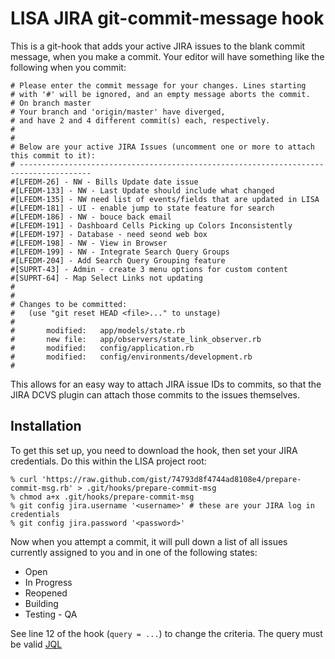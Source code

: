 # LISA JIRA git-commit-message hook

This is a git-hook that adds your active JIRA issues to the blank commit message, when you make a commit. Your editor will have something like the following when you commit:

    # Please enter the commit message for your changes. Lines starting
    # with '#' will be ignored, and an empty message aborts the commit.
    # On branch master
    # Your branch and 'origin/master' have diverged,
    # and have 2 and 4 different commit(s) each, respectively.
    #
    #
    # Below are your active JIRA Issues (uncomment one or more to attach this commit to it):
    # --------------------------------------------------------------------------------------
    #[LFEDM-26] - NW - Bills Update date issue
    #[LFEDM-133] - NW - Last Update should include what changed
    #[LFEDM-135] - NW need list of events/fields that are updated in LISA
    #[LFEDM-181] - UI - enable jump to state feature for search
    #[LFEDM-186] - NW - bouce back email
    #[LFEDM-191] - Dashboard Cells Picking up Colors Inconsistently
    #[LFEDM-197] - Database - need seond web box
    #[LFEDM-198] - NW - View in Browser
    #[LFEDM-199] - NW - Integrate Search Query Groups
    #[LFEDM-204] - Add Search Query Grouping feature
    #[SUPRT-43] - Admin - create 3 menu options for custom content
    #[SUPRT-64] - Map Select Links not updating
    #
    #
    # Changes to be committed:
    #   (use "git reset HEAD <file>..." to unstage)
    #
    #       modified:   app/models/state.rb
    #       new file:   app/observers/state_link_observer.rb
    #       modified:   config/application.rb
    #       modified:   config/environments/development.rb
    #

This allows for an easy way to attach JIRA issue IDs to commits, so that the JIRA DCVS plugin can attach those commits to the issues themselves. 

## Installation

To get this set up, you need to download the hook, then set your JIRA credentials. Do this within the LISA project root:

```
% curl 'https://raw.github.com/gist/74793d8f4744ad8108e4/prepare-commit-msg.rb' > .git/hooks/prepare-commit-msg
% chmod a+x .git/hooks/prepare-commit-msg
% git config jira.username '<username>' # these are your JIRA log in credentials
% git config jira.password '<password>'
```

Now when you attempt a commit, it will pull down a list of all issues currently assigned to you and in one of the following states:

- Open
- In Progress
- Reopened
- Building
- Testing - QA

See line 12 of the hook (`query = ...`) to change the criteria. The query must be valid [JQL](https://confluence.atlassian.com/display/JIRA/Advanced+Searching)